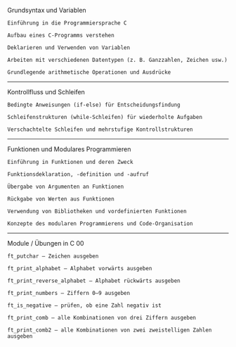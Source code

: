 Grundsyntax und Variablen

    Einführung in die Programmiersprache C

    Aufbau eines C-Programms verstehen

    Deklarieren und Verwenden von Variablen

    Arbeiten mit verschiedenen Datentypen (z. B. Ganzzahlen, Zeichen usw.)

    Grundlegende arithmetische Operationen und Ausdrücke

------------------------------------------------------------------------------------------------

Kontrollfluss und Schleifen

    Bedingte Anweisungen (if-else) für Entscheidungsfindung

    Schleifenstrukturen (while-Schleifen) für wiederholte Aufgaben

    Verschachtelte Schleifen und mehrstufige Kontrollstrukturen

------------------------------------------------------------------------------------------------

Funktionen und Modulares Programmieren

    Einführung in Funktionen und deren Zweck

    Funktionsdeklaration, -definition und -aufruf

    Übergabe von Argumenten an Funktionen

    Rückgabe von Werten aus Funktionen

    Verwendung von Bibliotheken und vordefinierten Funktionen

    Konzepte des modularen Programmierens und Code-Organisation

------------------------------------------------------------------------------------------------


Module / Übungen in C 00

    ft_putchar – Zeichen ausgeben

    ft_print_alphabet – Alphabet vorwärts ausgeben

    ft_print_reverse_alphabet – Alphabet rückwärts ausgeben

    ft_print_numbers – Ziffern 0–9 ausgeben

    ft_is_negative – prüfen, ob eine Zahl negativ ist

    ft_print_comb – alle Kombinationen von drei Ziffern ausgeben

    ft_print_comb2 – alle Kombinationen von zwei zweistelligen Zahlen ausgeben

